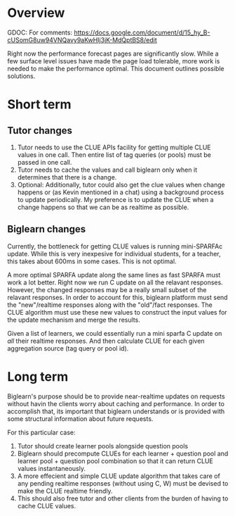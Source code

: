 # Overview

GDOC: For comments: https://docs.google.com/document/d/15_hy_B-cUSomG8uw94VNQavy9aKwHIj3jK-MdQptBS8/edit

Right now the performance forecast pages are significantly slow.
While a few surface level issues have made the page load tolerable,
more work is needed to make the performance optimal.  This document
outlines possible solutions.

# Short term

## Tutor changes

1. Tutor needs to use the CLUE APIs facility for getting multiple CLUE
   values in one call.  Then entire list of tag queries (or pools) must
   be passed in one call.
2. Tutor needs to cache the values and call biglearn only when it
   determines that there is a change.
3. Optional: Additionally, tutor could also get the clue values when
   change happens or (as Kevin mentioned in a chat) using a background
   process to update periodically.  My preference is to update the
   CLUE when a change happens so that we can be as realtime as
   possible.

## Biglearn changes

Currently, the bottleneck for getting CLUE values is running
mini-SPARFAc update.  While this is very inexpesive for individual
students, for a teacher, this takes about 600ms in some cases. This is
not optimal.

A more optimal SPARFA update along the same lines as fast SPARFA must
work a lot better.  Right now we run C update on all the relavant
responses.  However, the changed responses may be a really small
subset of the relavant responses.  In order to account for this,
biglearn platform must send the "new"/realtime responses along with
the "old"/fact responses.  The CLUE algorithm must use these new
values to construct the input values for the update mechanism and
merge the results.

Given a list of learners, we could essentially run a mini sparfa C
update on _all_ their realtime responses.  And then calculate CLUE for
each given aggregation source (tag query or pool id).


# Long term

Biglearn's purpose should be to provide near-realtime updates on
requests without havin the clients worry about caching and
performance.  In order to accomplish that, its important that biglearn
understands or is provided with some structural information about future
requests.

For this particular case:

1. Tutor should create learner pools alongside question pools
2. Biglearn should precompute CLUEs for each learner + question pool
   and learner pool + question pool combination so that it can return
   CLUE values instantaneously.
3. A more effecient and simple CLUE update algorithm that takes care
   of any pending realtime responses (without using C, W) must be
   devised to make the CLUE realtime friendly.
4. This should also free tutor and other clients from the burden of
   having to cache CLUE values.
